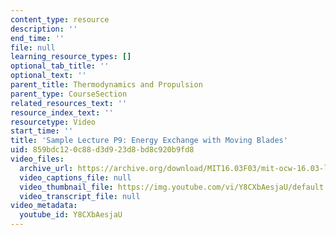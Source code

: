 ```yaml
---
content_type: resource
description: ''
end_time: ''
file: null
learning_resource_types: []
optional_tab_title: ''
optional_text: ''
parent_title: Thermodynamics and Propulsion
parent_type: CourseSection
related_resources_text: ''
resource_index_text: ''
resourcetype: Video
start_time: ''
title: 'Sample Lecture P9: Energy Exchange with Moving Blades'
uid: 859bdc12-0c88-d3d9-23d8-bd8c920b9fd8
video_files:
  archive_url: https://archive.org/download/MIT16.03F03/mit-ocw-16.03-lec-mit-27apr2004.mpg-220k.mp4
  video_captions_file: null
  video_thumbnail_file: https://img.youtube.com/vi/Y8CXbAesjaU/default.jpg
  video_transcript_file: null
video_metadata:
  youtube_id: Y8CXbAesjaU
---
```

